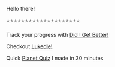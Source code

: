 Hello there!

⭐⭐⭐⭐⭐⭐⭐⭐⭐⭐⭐⭐⭐⭐⭐⭐⭐⭐⭐⭐

Track your progress with [Did I Get Better!](https://www.didigetbetter.com/)

Checkout [Lukedle!](https://lukehart54.github.io/test-live/)

Quick [Planet Quiz](https://planet-quiz-app.vercel.app/) I made in 30 minutes
